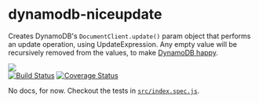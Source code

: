 # dynamodb-niceupdate
Creates DynamoDB's `DocumentClient.update()` param object that performs an update operation, using UpdateExpression.
Any empty value will be recursively removed from the values, to make [DynamoDB happy](https://docs.aws.amazon.com/amazondynamodb/latest/APIReference/API_PutItem.html).

![](https://nodei.co/npm/dynamodb-niceupdate.png?mini=true)   
[![Build Status](https://travis-ci.org/lusentis/dynamodb-niceupdate.svg?branch=master)](https://travis-ci.org/lusentis/dynamodb-niceupdate) 
[![Coverage Status](https://coveralls.io/repos/github/lusentis/dynamodb-niceupdate/badge.svg?branch=master)](https://coveralls.io/github/lusentis/dynamodb-niceupdate?branch=master)

No docs, for now. Checkout the tests in [`src/index.spec.js`](`src/index.spec.js`).
